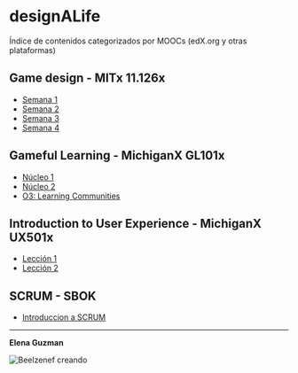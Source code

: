 # designALife

Índice de contenidos categorizados por MOOCs (edX.org y otras plataformas)

## Game design - MITx 11.126x

* [Semana 1](MITx11/w1.md)
* [Semana 2](MITx11/w2.md)
* [Semana 3](MITx11/w3.md)
* [Semana 4](MITx11/w4.md)

## Gameful Learning - MichiganX GL101x

* [Núcleo 1](GL101x/c1.md)
* [Núcleo 2](GL101x/c2.md)
* [O3: Learning Communities](GL101x/c3.md)

## Introduction to User Experience - MichiganX UX501x

* [Lección 1](UX501x/l1.md)
* [Lección 2](UX501x/l2.md)

## SCRUM - SBOK

* [Introduccion a SCRUM](SCRUM_SBOK/intro.md)

----

**Elena Guzman**

![Beelzenef creando](https://geekstorming.files.wordpress.com/2015/05/creando.png)
